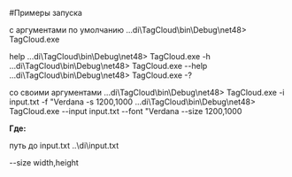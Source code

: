 ﻿#Примеры запуска

с аргументами по умолчанию
...di\TagCloud\bin\Debug\net48> TagCloud.exe

help
...di\TagCloud\bin\Debug\net48> TagCloud.exe -h
...di\TagCloud\bin\Debug\net48> TagCloud.exe --help
...di\TagCloud\bin\Debug\net48> TagCloud.exe -?

со своими аргументами
...di\TagCloud\bin\Debug\net48> TagCloud.exe -i input.txt -f "Verdana -s 1200,1000
...di\TagCloud\bin\Debug\net48> TagCloud.exe --input input.txt --font "Verdana --size 1200,1000

__Где:__

путь до input.txt
..\di\input.txt

--size width,height